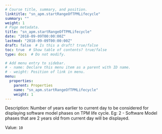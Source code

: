 ```yaml
---
# Course title, summary, and position.
linktitle: "sn_apm.startRangeOfTPMLifecycle"
summary: ""
weight: 1
# Page metadata.
title: "sn_apm.startRangeOfTPMLifecycle"
date: "2018-09-09T00:00:00Z"
lastmod: "2018-09-09T00:00:00Z"
draft: false  # Is this a draft? true/false
toc: true  # Show table of contents? true/false
type: docs  # Do not modify.

# Add menu entry to sidebar.
# - name: Declare this menu item as a parent with ID name.
# - weight: Position of link in menu.
menu:
  properties:
    parent: Properties
    name: "sn_apm.startRangeOfTPMLifecycle"
    weight: 1
---
```


Description: Number of years earlier to current day to be considered for displaying software model phases on TPM life cycle.
Eg: 2 - Software Model phases that are 2 years old from current day will be displayed.



Value: `10`